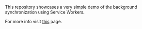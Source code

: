 This repository showcases a very simple demo of the background synchronization using Service Workers. 

For more info visit [this](https://dbwriteups.wordpress.com) page.